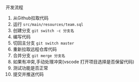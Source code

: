开发流程

1. 从Github拉取代码
2. 运行 `src/main/resources/team.sql`
3. 创建分支 `git switch -c 分支名`
4. 编写代码
5. 切回主分支 `git switch master`
6. 重新拉取远程仓库代码
7. 合并分支 `git merge 分支名`
8. 如果有冲突,手动处理冲突(vscode 打开项目选择是否保留代码)
9. 测试功能是否正常
10. 提交并推送代码
